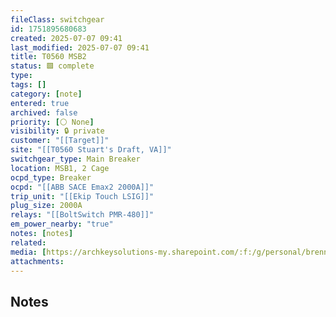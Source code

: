 ```yaml
---
fileClass: switchgear
id: 1751895680683
created: 2025-07-07 09:41
last_modified: 2025-07-07 09:41
title: T0560 MSB2
status: 🟩 complete
type: 
tags: []
category: [note]
entered: true
archived: false
priority: [⚪ None]
visibility: 🔒 private
customer: "[[Target]]"
site: "[[T0560 Stuart's Draft, VA]]"
switchgear_type: Main Breaker
location: MSB1, 2 Cage
ocpd_type: Breaker
ocpd: "[[ABB SACE Emax2 2000A]]"
trip_unit: "[[Ekip Touch LSIG]]"
plug_size: 2000A
relays: "[[BoltSwitch PMR-480]]"
em_power_nearby: "true"
notes: [notes]
related: 
media: [https://archkeysolutions-my.sharepoint.com/:f:/g/personal/brennan_salibrici_prokey_com/ErXowU6KvZ1Iv-50TBEX_N4BDWJnqKBCyFThxCydPO4TEA?e=PTPybM]
attachments:
---
```


## Notes